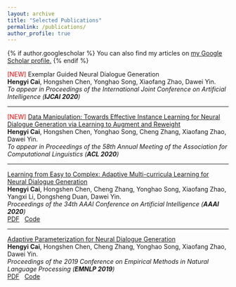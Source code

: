 ```yaml
---
layout: archive
title: "Selected Publications"
permalink: /publications/
author_profile: true
---
```


{% if author.googlescholar %}
  You can also find my articles on <u><a href="{{author.googlescholar}}">my Google Scholar profile</a>.</u>
{% endif %}

<!-- {% include base_path %}

{% for post in site.publications reversed %}
  {% include archive-single.html %}
{% endfor %} -->

<span style="color:red;">[NEW] </span>Exemplar Guided Neural Dialogue Generation  
**Hengyi Cai**, Hongshen Chen, Yonghao Song, Xiaofang Zhao, Dawei Yin.  
*To appear in Proceedings of the International Joint Conference on Artificial Intelligence (**IJCAI 2020**)*  

---

<span style="color:red;">[NEW] </span>[Data Manipulation: Towards Effective Instance Learning for Neural Dialogue Generation via Learning to Augment and Reweight](https://arxiv.org/abs/2004.02594)  
**Hengyi Cai**, Hongshen Chen, Yonghao Song, Cheng Zhang, Xiaofang Zhao, Dawei Yin.  
*To appear in Proceedings of the 58th Annual Meeting of the Association for Computational Linguistics (**ACL 2020**)*  

---

[Learning from Easy to Complex: Adaptive Multi-curricula Learning for Neural Dialogue Generation](https://arxiv.org/abs/2003.00639)  
**Hengyi Cai**, Hongshen Chen, Cheng Zhang, Yonghao Song, Xiaofang Zhao, Yangxi Li, Dongsheng Duan, Dawei Yin.  
*Proceedings of the 34th AAAI Conference on Artificial Intelligence (**AAAI 2020**)*  
[PDF](https://arxiv.org/pdf/2003.00639.pdf)&nbsp;&nbsp;  [Code](https://github.com/hengyicai/Adaptive_Multi-curricula_Learning_for_Dialog)

---

[Adaptive Parameterization for Neural Dialogue Generation](https://www.aclweb.org/anthology/D19-1188/)  
**Hengyi Cai**, Hongshen Chen, Cheng Zhang, Yonghao Song, Xiaofang Zhao, Dawei Yin.  
*Proceedings of the 2019 Conference on Empirical Methods in Natural Language Processing (**EMNLP 2019**)*  
[PDF](https://www.aclweb.org/anthology/D19-1188.pdf)&nbsp;&nbsp;  [Code](https://github.com/hengyicai/AdaND)